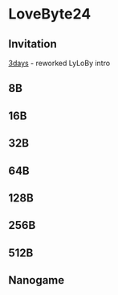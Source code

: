 # LoveByte24

## Invitation

[3days](3days) - reworked LyLoBy intro

## 8B

## 16B

## 32B

## 64B

## 128B

## 256B

## 512B

## Nanogame
